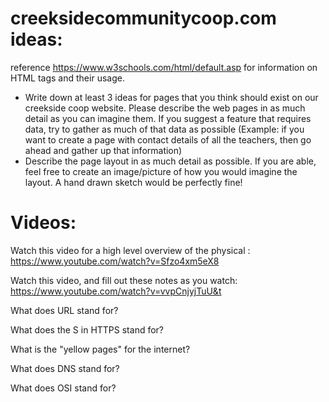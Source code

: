 


# creeksidecommunitycoop.com  ideas: 
reference https://www.w3schools.com/html/default.asp  for information on HTML tags and their usage. 

- Write down at least 3 ideas for pages that you think should exist on our creekside coop website. 
Please describe the web pages in as much detail as you can imagine them. 
If you suggest a feature that requires data, try to gather as much of that data as possible (Example:  if you want to create a page with contact details of all the teachers, then go ahead and gather up that information)
- Describe the page layout in as much detail as possible.  If you are able, feel free to create an image/picture of how you would imagine the layout.  A hand drawn sketch would be perfectly fine! 



# Videos: 

Watch this video for a high level overview of the physical :  https://www.youtube.com/watch?v=Sfzo4xm5eX8 


Watch this video, and  fill out these notes as you watch:    https://www.youtube.com/watch?v=vvpCnjyjTuU&t


What does URL stand for? 

What does the S in HTTPS stand for? 

What is the "yellow pages" for the internet?   

What does DNS stand for? 

What does OSI stand for? 

